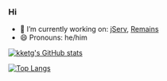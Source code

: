 ### Hi 


- 🔭 I’m currently working on: [jServ](https://github.com/Codealchemi/jServ), [Remains](https://codealchemi.com/games.html)
- 😄 Pronouns: he/him

[![kketg's GitHub stats](https://github-readme-stats.vercel.app/api?username=kketg&theme=tokyonight)](https://github.com/anuraghazra/github-readme-stats)

[![Top Langs](https://github-readme-stats.vercel.app/api/top-langs/?username=kketg&theme=tokyonight)](https://github.com/anuraghazra/github-readme-stats)
